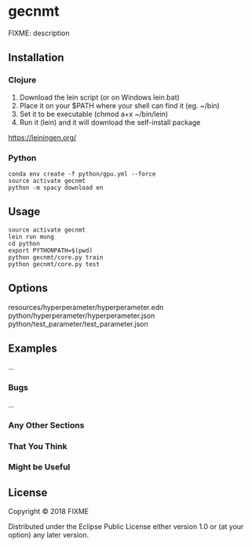 # gecnmt

FIXME: description

## Installation

### Clojure
1. Download the lein script (or on Windows lein.bat)
2. Place it on your $PATH where your shell can find it (eg. ~/bin)
3. Set it to be executable (chmod a+x ~/bin/lein)
4. Run it (lein) and it will download the self-install package

https://leiningen.org/

### Python
```
conda env create -f python/gpu.yml --force
source activate gecnmt
python -m spacy download en
```

## Usage

```
source activate gecnmt
lein run mung
cd python
export PYTHONPATH=$(pwd)
python gecnmt/core.py train
python gecnmt/core.py test
```

## Options

resources/hyperperameter/hyperperameter.edn
python/hyperperameter/hyperperameter.json
python/test_parameter/test_parameter.json

## Examples

...

### Bugs

...

### Any Other Sections
### That You Think
### Might be Useful

## License

Copyright © 2018 FIXME

Distributed under the Eclipse Public License either version 1.0 or (at
your option) any later version.

